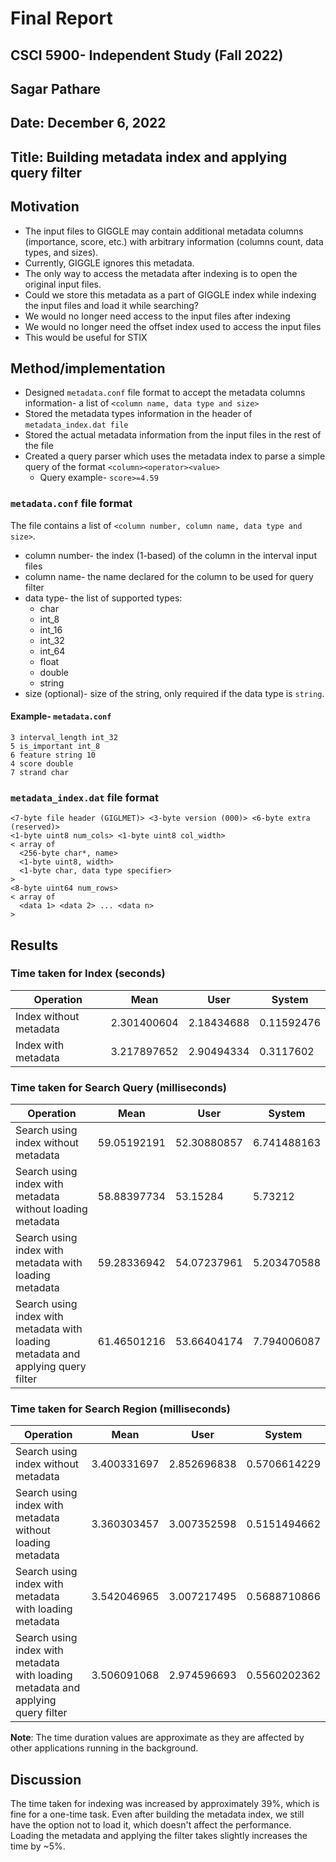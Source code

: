 # Final Report
## CSCI 5900- Independent Study (Fall 2022)
## Sagar Pathare
## Date: December 6, 2022

## Title: Building metadata index and applying query filter

## Motivation
- The input files to GIGGLE may contain additional metadata columns (importance, score, etc.) with arbitrary information (columns count, data types, and sizes). 
- Currently, GIGGLE ignores this metadata. 
- The only way to access the metadata after indexing is to open the original input files. 
- Could we store this metadata as a part of GIGGLE index while indexing the input files and load it while searching? 
- We would no longer need access to the input files after indexing
- We would no longer need the offset index used to access the input files
- This would be useful for STIX

## Method/implementation
- Designed `metadata.conf` file format to accept the metadata columns information- a list of `<column name, data type and size>`
- Stored the metadata types information in the header of `metadata_index.dat file`
- Stored the actual metadata information from the input files in the rest of the file
- Created a query parser which uses the metadata index to parse a simple query of the format `<column><operator><value>`
  - Query example- `score>=4.59`

### `metadata.conf` file format
The file contains a list of `<column number, column name, data type and size>`.
- column number- the index (1-based) of the column in the interval input files
- column name- the name declared for the column to be used for query filter
- data type- the list of supported types:  
  - char
  - int_8
  - int_16
  - int_32
  - int_64
  - float
  - double
  - string
- size (optional)- size of the string, only required if the data type is `string`.   

#### Example- `metadata.conf`
```
3 interval_length int_32
5 is_important int_8
6 feature string 10
4 score double
7 strand char
```

### `metadata_index.dat` file format
```
<7-byte file header (GIGLMET)> <3-byte version (000)> <6-byte extra (reserved)>
<1-byte uint8 num_cols> <1-byte uint8 col_width>
< array of  
  <256-byte char*, name>
  <1-byte uint8, width>
  <1-byte char, data type specifier>
>
<8-byte uint64 num_rows>
< array of  
  <data 1> <data 2> ... <data n>
>
```

## Results

### Time taken for Index (seconds)
| Operation              | Mean        | User       | System     |
|------------------------|-------------|------------|------------|
| Index without metadata | 2.301400604 | 2.18434688 | 0.11592476 |
| Index with metadata    | 3.217897652 | 2.90494334 |  0.3117602 |

### Time taken for Search Query (milliseconds)
| Operation                                                                        | Mean        | User        | System      |
|----------------------------------------------------------------------------------|-------------|-------------|-------------|
| Search using index without metadata                                              | 59.05192191 | 52.30880857 | 6.741488163 |
| Search using index with metadata without loading metadata                        | 58.88397734 |    53.15284 |     5.73212 |
| Search using index with metadata with loading metadata                           | 59.28336942 | 54.07237961 | 5.203470588 |
| Search using index with metadata with loading metadata and applying query filter | 61.46501216 | 53.66404174 | 7.794006087 |

### Time taken for Search Region (milliseconds)
| Operation                                                                        | Mean        | User        | System       |
|----------------------------------------------------------------------------------|-------------|-------------|--------------|
| Search using index without metadata                                              | 3.400331697 | 2.852696838 | 0.5706614229 |
| Search using index with metadata without loading metadata                        | 3.360303457 | 3.007352598 | 0.5151494662 |
| Search using index with metadata with loading metadata                           | 3.542046965 | 3.007217495 | 0.5688710866 |
| Search using index with metadata with loading metadata and applying query filter | 3.506091068 | 2.974596693 | 0.5560202362 |

**Note**: The time duration values are approximate as they are affected by other applications running in the background.
## Discussion
The time taken for indexing was increased by approximately 39%, which is fine for a one-time task. Even after building the metadata index, we still have the option not to load it, which doesn't affect the performance. Loading the metadata and applying the filter takes slightly increases the time by ~5%.

